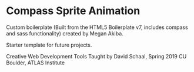 # Compass Sprite Animation

Custom boilerplate (Built from the HTML5 Boilerplate v7, includes compass and sass functionality) created by Megan Akiba.

Starter template for future projects.

Creative Web Development Tools
Taught by David Schaal, Spring 2019
CU Boulder, ATLAS Institute


